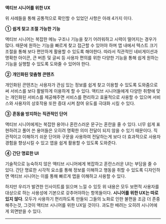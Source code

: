**액티브 시니어를 위한 UX**

위 사례들을 통해 공통적으로 확인할 수 있었던 사항은 아래 4가지 이다.

**①** **쉽게 찾고 조절 가능한 기능**

액티브 시니어는 복잡한 메뉴 구조나 기능을 찾기 어려워하고 시력이 떨어지는 경우가 많다. 때문에 원하는 기능을 빠르게 찾고 접근할 수 있어야 하며 앱 내에서 텍스트 크기 조절을 통해 보다 편안하게 활용할 수 있도록 해야한다. 따라서 직관적인 네비게이션과 명확한 아이콘, 큰 버튼 및 글씨 등 사용자 편의를 위한 다양한 기능을 통해 쉽게 원하는 기능을 실행할 수 있도록 도와줄 수 있어야 한다.

**②** **개인화된 맞춤형 콘텐츠**

개인화된 콘텐츠는 사용자가 관심 있는 정보를 쉽게 찾고 이용할 수 있도록 도와줌으로써 서비스를 보다 활발하게 이용하게 할 수 있다. 액티브 시니어들에게 다양한 취향에 맞는 개인화된 서비스를 제공해주면 서비스를 편리하고 효율적으로 사용할 수 있으며 서비스와 사용자의 상호작용 또한 증대 시켜 참여 유도를 극대화 시킬 수 있다.

**③** **혼동을 방지하는 직관적인 단어**

액티브 시니어에게는 복잡한 용어나 혼란스러운 문구는 혼란을 줄 수 있다. 너무 쉽게 표현하려고 풀어 쓴 용어들은 오히려 명확한 의미 전달이 되지 않을 수 있기 때문이다. 직관적이고 이해하기 쉬운 단어와 구문을 사용하여 전달하는게 보다 더 효과적으로 사용자 경험을 향상시킬 수 있고 앱을 쉽게 활용할 수 있도록 도와준다.

**④** **간단 명료한 UI**

기술적으로 능숙하지 않은 액티브 시니어에게 복잡하고 혼란스러운 UI는 부담을 줄 수 있다. 간단 명료한 시각적 요소를 통해 정보를 이해하고 행동을 취할 수 있도록 디자인하면 액티브 시니어는 이를 통해 빠르게 앱을 이해하고 사용할 수 있다.

하지만 우리가 발견한 인사이트를 읽으며 느낄 수 있듯 위 내용은 모두 보편적 사용자를 대상으로 하는 사용성에 기본으로 갖추어야하는 항목들이다. **시니어를 위한 UX는 따로 있지 않다**. 모두가 사용하기 편리하도록 만들되 그들의 노화로 인한 불편을 조금 더 존중해주는것, 그것이 액티브 시니어를 위한 UX일 것이다. 과도한 배려는 오히려 시니어에게 외면받을 수 있다.

---



